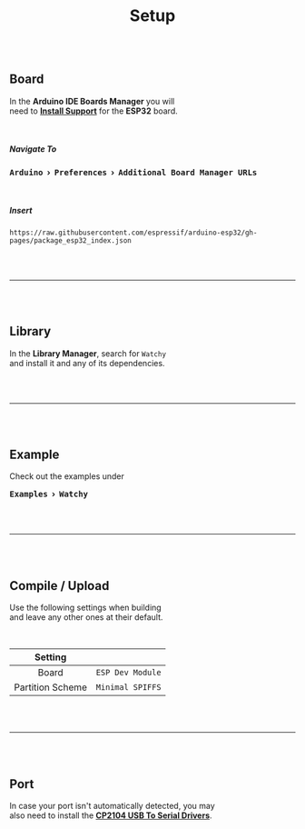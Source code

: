 
<h1 align = 'center'>Setup</h1>

<br>
<br>

## Board

In the **Arduino IDE Boards Manager** you will <br>
need to **[Install Support][ESP32]** for the **ESP32** board.

<br>

##### Navigate To

<kbd>**Arduino**</kbd> **›** <kbd>**Preferences**</kbd> **›** <kbd>**Additional Board Manager URLs**</kbd>

<br>

##### Insert

```
https://raw.githubusercontent.com/espressif/arduino-esp32/gh-pages/package_esp32_index.json
```

<br>
<br>

---

<br>
<br>

## Library

In the **Library Manager**, search for `Watchy` <br>
and install it and any of its dependencies.

<br>
<br>

---

<br>
<br>

## Example

Check out the examples under

<kbd>**Examples**</kbd> **›** <kbd>**Watchy**</kbd>

<br>
<br>

---

<br>
<br>

## Compile / Upload

Use the following settings when building <br>
and leave any other ones at their default.

<br>

Setting |        |
:------:|:------:|
Board            | `ESP Dev Module`
Partition Scheme | `Minimal SPIFFS`

<br>
<br>

---

<br>
<br>

## Port

In case your port isn't automatically detected, you may <br>
also need to install the **[CP2104 USB To Serial Drivers][Drivers]**.

<br>

<!----------------------------------------------------------------------------->

[Drivers]: https://www.silabs.com/products/development-tools/software/usb-to-uart-bridge-vcp-drivers
[ESP32]: https://docs.espressif.com/projects/arduino-esp32/en/latest/installing.html
